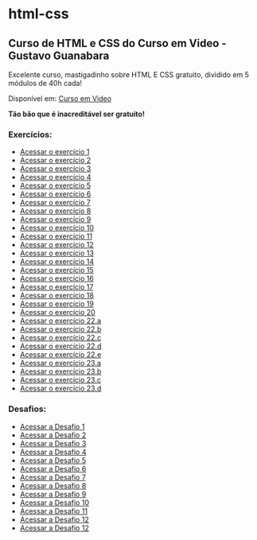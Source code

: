 # html-css
## Curso de HTML e CSS do Curso em Video - Gustavo Guanabara

 Excelente curso, mastigadinho sobre HTML E CSS gratuito, dividido em 5 módulos de 40h cada! 

 Disponível em: [Curso em Video](https://www.cursoemvideo.com/)

 **Tão bão que é inacreditável ser gratuito!** 

### Exercícios:

 - <a href="https://isaiaslfsoares.github.io/html-css/exercicios/modulo-01/ex001/index.html" >Acessar o exercício 1</a>
 - <a href="https://isaiaslfsoares.github.io/html-css/exercicios/modulo-01/ex002/index.html" >Acessar o exercício 2</a>
 - <a href="https://isaiaslfsoares.github.io/html-css/exercicios/modulo-01/ex003/index.html" >Acessar o exercício 3</a>
 - <a href="https://isaiaslfsoares.github.io/html-css/exercicios/modulo-01/ex004/index.html" >Acessar o exercício 4</a>
 - <a href="https://isaiaslfsoares.github.io/html-css/exercicios/modulo-01/ex005/index.html" >Acessar o exercício 5</a>
 - <a href="https://isaiaslfsoares.github.io/html-css/exercicios/modulo-01/ex006/index.html" >Acessar o exercício 6</a>
 - <a href="https://isaiaslfsoares.github.io/html-css/exercicios/modulo-01/ex007/index.html" >Acessar o exercício 7</a>
 - <a href="https://isaiaslfsoares.github.io/html-css/exercicios/modulo-01/ex008/index.html" >Acessar o exercício 8</a>
 - <a href="https://isaiaslfsoares.github.io/html-css/exercicios/modulo-01/ex009/index.html" >Acessar o exercício 9</a>
 - <a href="https://isaiaslfsoares.github.io/html-css/exercicios/modulo-01/ex010/index.html" >Acessar o exercício 10</a>
 - <a href="https://isaiaslfsoares.github.io/html-css/exercicios/modulo-01/ex011/index.html" >Acessar o exercício 11</a>
 - <a href="https://isaiaslfsoares.github.io/html-css/exercicios/modulo-01/ex012/index.html" >Acessar o exercício 12</a>
 - <a href="https://isaiaslfsoares.github.io/html-css/exercicios/modulo-01/ex013/index.html" >Acessar o exercício 13</a>
 - <a href="https://isaiaslfsoares.github.io/html-css/exercicios/modulo-01/ex014/index.html" >Acessar o exercício 14</a>
 - <a href="https://isaiaslfsoares.github.io/html-css/exercicios/modulo-01/ex015/index.html" >Acessar o exercício 15</a>
 - <a href="https://isaiaslfsoares.github.io/html-css/exercicios/modulo-02/ex016/index.html" >Acessar o exercício 16</a>
 - <a href="https://isaiaslfsoares.github.io/html-css/exercicios/modulo-02/ex017/index.html" >Acessar o exercício 17</a>
 - <a href="https://isaiaslfsoares.github.io/html-css/exercicios/modulo-02/ex018/index.html" >Acessar o exercício 18</a>
 - <a href="https://isaiaslfsoares.github.io/html-css/exercicios/modulo-02/ex019/index.html" >Acessar o exercício 19</a>
 - <a href="https://isaiaslfsoares.github.io/html-css/exercicios/modulo-02/ex020/index.html" >Acessar o exercício 20</a>
 - <a href="https://isaiaslfsoares.github.io/html-css/exercicios/modulo-03/ex022/fundo001.html" >Acessar o exercício 22.a</a>
 - <a href="https://isaiaslfsoares.github.io/html-css/exercicios/modulo-03/ex022/fundo002.html" >Acessar o exercício 22.b</a>
 - <a href="https://isaiaslfsoares.github.io/html-css/exercicios/modulo-03/ex022/fundo003.html" >Acessar o exercício 22.c</a>
 - <a href="https://isaiaslfsoares.github.io/html-css/exercicios/modulo-03/ex022/fundo004.html" >Acessar o exercício 22.d</a>
 - <a href="https://isaiaslfsoares.github.io/html-css/exercicios/modulo-03/ex022/fundo005.html" >Acessar o exercício 22.e</a>
 - <a href="https://isaiaslfsoares.github.io/html-css/exercicios/modulo-03/ex023/tabela001.html" >Acessar o exercício 23.a</a>
 - <a href="https://isaiaslfsoares.github.io/html-css/exercicios/modulo-03/ex023/tabela002.html" >Acessar o exercício 23.b</a>
 - <a href="https://isaiaslfsoares.github.io/html-css/exercicios/modulo-03/ex023/tabela003.html" >Acessar o exercício 23.c</a>
 - <a href="https://isaiaslfsoares.github.io/html-css/exercicios/modulo-03/ex023/tabela004.html" >Acessar o exercício 23.d</a>


### Desafios: 
 - <a href="https://isaiaslfsoares.github.io/html-css/desafios/modulo-01/d001/d001.html" >Acessar a Desafio 1</a>
 - <a href="https://isaiaslfsoares.github.io/html-css/desafios/modulo-01/d002/d002.html" >Acessar a Desafio 2</a>
 - <a href="https://isaiaslfsoares.github.io/html-css/desafios/modulo-01/d003/d003.html" >Acessar a Desafio 3</a>
 - <a href="https://isaiaslfsoares.github.io/html-css/desafios/modulo-01/d004/d004.html" >Acessar a Desafio 4</a>
 - <a href="https://isaiaslfsoares.github.io/html-css/desafios/modulo-01/d005/d005.html" >Acessar a Desafio 5</a>
 - <a href="https://isaiaslfsoares.github.io/html-css/desafios/modulo-01/d006/d006.html" >Acessar a Desafio 6</a>
 - <a href="https://isaiaslfsoares.github.io/html-css/desafios/modulo-01/d007/d007.html" >Acessar a Desafio 7</a>
 - <a href="https://isaiaslfsoares.github.io/html-css/desafios/modulo-01/d008/d008.html" >Acessar a Desafio 8</a>
 - <a href="https://isaiaslfsoares.github.io/html-css/desafios/modulo-01/d009/d009.html" >Acessar a Desafio 9</a>
 - <a href="https://isaiaslfsoares.github.io/projeto-android/" >Acessar a Desafio 10</a>
 - <a href="https://isaiaslfsoares.github.io/html-css/desafios/modulo-02/d011/index.html" >Acessar a Desafio 11</a>
 - <a href="https://isaiaslfsoares.github.io/html-css/desafios/modulo-02/d012/index.html" >Acessar a Desafio 12</a>
 - <a href="https://isaiaslfsoares.github.io/html-css/desafios/modulo-03/d013/index.html" >Acessar a Desafio 12</a>
